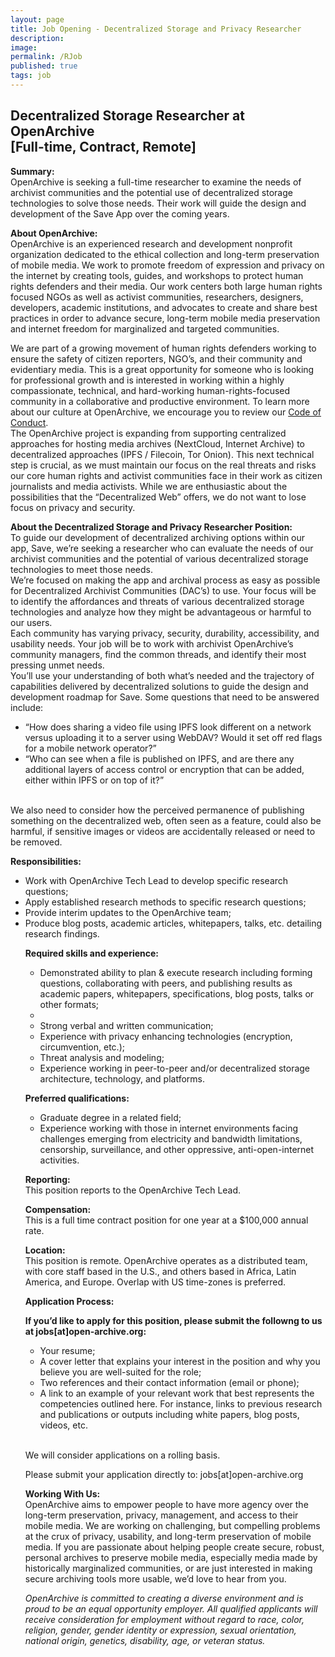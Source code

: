 ```yaml
---
layout: page
title: Job Opening - Decentralized Storage and Privacy Researcher
description:  
image:
permalink: /RJob
published: true
tags: job
---
```


<div style="width: 100%; text-align: left;">
<p><h2>Decentralized Storage Researcher at OpenArchive
<br>[Full-time, Contract, Remote]</h2>

 
  <p><b>Summary:</b>
   <br>OpenArchive is seeking a full-time researcher to examine the needs of archivist communities and the potential use of decentralized storage technologies to solve those needs.  Their work will guide the design and development of the <span class="appName">Save</span> App over the coming years.</p>
 
 <p><b>About OpenArchive:</b>
<br>OpenArchive is an experienced research and development nonprofit organization dedicated to the ethical collection and long-term preservation of mobile media. We work to promote freedom of expression and privacy on the internet by creating tools, guides, and workshops to protect human rights defenders and their media. Our work centers both large human rights focused NGOs as well as activist communities, researchers, designers, developers, academic institutions, and advocates to create and share best practices in order to advance secure, long-term mobile media preservation and internet freedom for marginalized and targeted communities.
  <p>We are part of a growing movement of human rights defenders working to ensure the safety of citizen reporters, NGO’s, and their community and evidentiary media. This is a great opportunity for someone who is looking for professional growth and is interested in working within a highly compassionate, technical, and hard-working human-rights-focused community in a collaborative and productive environment. To learn more about our culture at OpenArchive, we encourage you to review our <a href="https://openarchive.github.io/Code-of-Conduct/" target="_blank">Code of Conduct</a>.
<br>
 The OpenArchive project is expanding from supporting centralized approaches for hosting media archives (NextCloud, Internet Archive) to decentralized approaches (IPFS / Filecoin, Tor Onion). This next technical step is crucial, as we must maintain our focus on the real threats and risks our core human rights and activist communities face in their work as citizen journalists and media activists. While we are enthusiastic about the possibilities that the “Decentralized Web” offers, we do not want to lose focus on privacy and security.</p>
 
<p><b>About the Decentralized Storage and Privacy Researcher Position:</b>
<br>To guide our development of decentralized archiving options within our app, <span class="appName">Save</span>, we’re seeking a researcher who can evaluate the needs of our archivist communities and the potential of various decentralized storage technologies to meet those needs.

 <br>
 We’re focused on making the app and archival process as easy as possible for Decentralized Archivist Communities (DAC’s) to use. Your focus will be to identify the affordances and threats of various decentralized storage technologies and analyze how they might be advantageous or harmful to our users.
<br>Each community has varying privacy, security, durability, accessibility, and usability needs.  Your job will be to work with archivist OpenArchive’s community managers, find the common threads, and identify their most pressing unmet needs.
<br>
 You’ll use your understanding of both what’s needed and the trajectory of capabilities delivered by decentralized solutions to guide the design and development roadmap for <span class="appName">Save</span>. Some questions that need to be answered include:
  <ul>
  <li>  “How does sharing a video file using IPFS look different on a network versus uploading it to a server using WebDAV? Would it set off red flags for a mobile network operator?”</li>
   <li> “Who can see when a file is published on IPFS, and are there any additional layers of access control or encryption that can be added, either within IPFS or on top of it?” </li>
 </ul>
 <br>
 We also need to consider how the perceived permanence of publishing something on the decentralized web, often seen as a feature, could also be harmful, if sensitive images or videos are accidentally released or need to be removed.</p>

<p><b>Responsibilities:</b>
     <ul>
      <li> Work with OpenArchive Tech Lead to develop specific research questions;</li>
      <li> Apply established research methods to specific research questions;</li>
      <li> Provide interim updates to the OpenArchive team;</li>
      <li> Produce blog posts, academic articles, whitepapers, talks, etc. detailing research findings.</li>
       

<p><b>Required skills and experience:</b>
    <ul>

<li> Demonstrated ability to plan & execute research including forming questions, collaborating with peers, and publishing results as academic papers, whitepapers, specifications, blog posts, talks or other formats;</li>
<li> 
<li> Strong verbal and written communication;</li>
<li> Experience with privacy enhancing technologies (encryption, circumvention, etc.);</li>
<li> Threat analysis and modeling;</li>
<li> Experience working in peer-to-peer and/or decentralized storage architecture, technology, and platforms.</li>

</ul>
</p>
<p><b>Preferred qualifications:</b>
    <ul>

<li> Graduate degree in a related field;</li>
<li> Experience working with those in internet environments facing challenges emerging from electricity and bandwidth limitations, censorship, surveillance, and other oppressive, anti-open-internet activities.</li>

</ul>
</p>

<p><b>Reporting:</b>
  <br>This position reports to the OpenArchive Tech Lead.</p>
  
  <p><b>Compensation:</b>
<br>This is a full time contract position for one year at a $100,000 annual rate. 
  
<p><b>Location:</b>
 <br> This position is remote.  OpenArchive operates as a distributed team, with core staff based in the U.S., and others based in Africa, Latin America, and Europe.  Overlap with US time-zones is preferred.</p>


<p><b>Application Process:</b>
 
<p><b>If you’d like to apply for this position, please submit the followng to us at jobs[at]open-archive.org:</b>
 <ul>
   <li> Your resume;</li>
<li> A cover letter that explains your interest in the position and why you believe you are well-suited for the role;</li>
<li> Two references and their contact information (email or phone);</li>
<li> A link to an example of your relevant work that best represents the competencies outlined here. For instance, links to previous research and publications or outputs including white papers, blog posts, videos, etc. </li>
 
</ul> 
<br>
 
  <p>We will consider applications on a rolling basis.</p>
  <p>Please submit your application directly to: jobs[at]open-archive.org</p>
   
   <p><b>Working With Us:</b>
<br>OpenArchive aims to empower people to have more agency over the long-term preservation, privacy, management, and access to their mobile media. We are working on challenging, but compelling problems at the crux of privacy, usability, and long-term preservation of mobile media. If you are passionate about helping people create secure, robust, personal archives to preserve mobile media, especially media made by historically marginalized communities, or are just interested in making secure archiving tools more usable, we’d love to hear from you.
</p>
  <p><i>OpenArchive is committed to creating a diverse environment and is proud to be an equal opportunity employer. All qualified applicants will receive consideration for employment without regard to race, color, religion, gender, gender identity or expression, sexual orientation, national origin, genetics, disability, age, or veteran status.</i></p>



   
